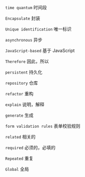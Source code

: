 `time quantum` 时间段

`Encapsulate` 封装

`Unique identification` 唯一标识

`asynchronous` 异步

`JavaScript-based` 基于 JavaScript

`Therefore` 因此，所以

`persistent` 持久化

`repository` 仓库

`refactor` 重构

`explain` 说明，解释

`generate` 生成

`form validation rules` 表单校验规则

`related` 相关的

`required` 必须的，必填的

`Repeated` 重复

`Global` 全局
